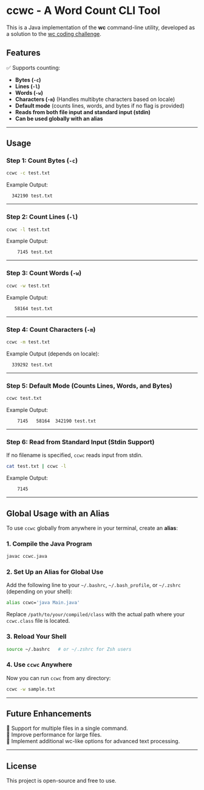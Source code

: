 

# **ccwc - A Word Count CLI Tool**  

This is a Java implementation of the **wc** command-line utility, developed as a solution to the [wc coding challenge](https://codingchallenges.fyi/challenges/challenge-wc).  

## **Features**  
✅ Supports counting:  
- **Bytes (`-c`)**  
- **Lines (`-l`)**  
- **Words (`-w`)**  
- **Characters (`-m`)** (Handles multibyte characters based on locale)  
- **Default mode** (counts lines, words, and bytes if no flag is provided)  
- **Reads from both file input and standard input (stdin)**  
- **Can be used globally with an alias**  

---

## **Usage**  

### **Step 1: Count Bytes (`-c`)**  
```bash
ccwc -c test.txt
```
Example Output:
```
  342190 test.txt
```

---

### **Step 2: Count Lines (`-l`)**  
```bash
ccwc -l test.txt
```
Example Output:
```
    7145 test.txt
```

---

### **Step 3: Count Words (`-w`)**  
```bash
ccwc -w test.txt
```
Example Output:
```
   58164 test.txt
```

---

### **Step 4: Count Characters (`-m`)**  
```bash
ccwc -m test.txt
```
Example Output (depends on locale):
```
  339292 test.txt
```

---

### **Step 5: Default Mode (Counts Lines, Words, and Bytes)**  
```bash
ccwc test.txt
```
Example Output:
```
    7145   58164  342190 test.txt
```

---

### **Step 6: Read from Standard Input (Stdin Support)**  
If no filename is specified, `ccwc` reads input from stdin.  

```bash
cat test.txt | ccwc -l
```
Example Output:
```
    7145
```

---

## **Global Usage with an Alias**  

To use `ccwc` globally from anywhere in your terminal, create an **alias**:  

### **1. Compile the Java Program**  
```bash
javac ccwc.java
```

### **2. Set Up an Alias for Global Use**  
Add the following line to your `~/.bashrc`, `~/.bash_profile`, or `~/.zshrc` (depending on your shell):  

```bash
alias ccwc='java Main.java'
```
Replace `/path/to/your/compiled/class` with the actual path where your `ccwc.class` file is located.  

### **3. Reload Your Shell**  
```bash
source ~/.bashrc   # or ~/.zshrc for Zsh users
```

### **4. Use `ccwc` Anywhere**  
Now you can run `ccwc` from any directory:  

```bash
ccwc -w sample.txt
```

---

## **Future Enhancements**  
🔹 Support for multiple files in a single command.  
🔹 Improve performance for large files.  
🔹 Implement additional wc-like options for advanced text processing.  

---

## **License**  
This project is open-source and free to use.  
